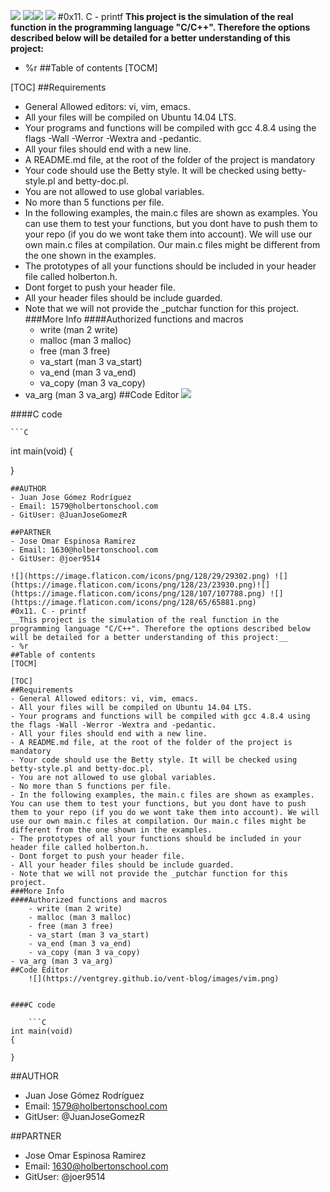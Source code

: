 ![](https://image.flaticon.com/icons/png/128/29/29302.png) ![](https://image.flaticon.com/icons/png/128/23/23930.png)![](https://image.flaticon.com/icons/png/128/107/107788.png) ![](https://image.flaticon.com/icons/png/128/65/65881.png)
#0x11. C - printf
__This project is the simulation of the real function in the programming language "C/C++". Therefore the options described below will be detailed for a better understanding of this project:__
- %r
##Table of contents
[TOCM]

[TOC]
##Requirements
- General Allowed editors: vi, vim, emacs.
- All your files will be compiled on Ubuntu 14.04 LTS.
- Your programs and functions will be compiled with gcc 4.8.4 using the flags -Wall -Werror -Wextra and -pedantic.
- All your files should end with a new line.
- A README.md file, at the root of the folder of the project is mandatory
- Your code should use the Betty style. It will be checked using betty-style.pl and betty-doc.pl.
- You are not allowed to use global variables.
- No more than 5 functions per file.
- In the following examples, the main.c files are shown as examples. You can use them to test your functions, but you dont have to push them to your repo (if you do we wont take them into account). We will use our own main.c files at compilation. Our main.c files might be different from the one shown in the examples.
- The prototypes of all your functions should be included in your header file called holberton.h.
- Dont forget to push your header file.
- All your header files should be include guarded.
- Note that we will not provide the _putchar function for this project.
###More Info
####Authorized functions and macros
	- write (man 2 write)
	- malloc (man 3 malloc)
	- free (man 3 free)
	- va_start (man 3 va_start)
	- va_end (man 3 va_end)
	- va_copy (man 3 va_copy)
- va_arg (man 3 va_arg)
##Code Editor
	![](https://ventgrey.github.io/vent-blog/images/vim.png)


####C code

	```C
int main(void)
{

}
```
##AUTHOR
- Juan Jose Gómez Rodríguez 
- Email: 1579@holbertonschool.com
- GitUser: @JuanJoseGomezR

##PARTNER
- Jose Omar Espinosa Ramirez 
- Email: 1630@holbertonschool.com
- GitUser: @joer9514

![](https://image.flaticon.com/icons/png/128/29/29302.png) ![](https://image.flaticon.com/icons/png/128/23/23930.png)![](https://image.flaticon.com/icons/png/128/107/107788.png) ![](https://image.flaticon.com/icons/png/128/65/65881.png)
#0x11. C - printf
__This project is the simulation of the real function in the programming language "C/C++". Therefore the options described below will be detailed for a better understanding of this project:__
- %r
##Table of contents
[TOCM]

[TOC]
##Requirements
- General Allowed editors: vi, vim, emacs.
- All your files will be compiled on Ubuntu 14.04 LTS.
- Your programs and functions will be compiled with gcc 4.8.4 using the flags -Wall -Werror -Wextra and -pedantic.
- All your files should end with a new line.
- A README.md file, at the root of the folder of the project is mandatory
- Your code should use the Betty style. It will be checked using betty-style.pl and betty-doc.pl.
- You are not allowed to use global variables.
- No more than 5 functions per file.
- In the following examples, the main.c files are shown as examples. You can use them to test your functions, but you dont have to push them to your repo (if you do we wont take them into account). We will use our own main.c files at compilation. Our main.c files might be different from the one shown in the examples.
- The prototypes of all your functions should be included in your header file called holberton.h.
- Dont forget to push your header file.
- All your header files should be include guarded.
- Note that we will not provide the _putchar function for this project.
###More Info
####Authorized functions and macros
	- write (man 2 write)
	- malloc (man 3 malloc)
	- free (man 3 free)
	- va_start (man 3 va_start)
	- va_end (man 3 va_end)
	- va_copy (man 3 va_copy)
- va_arg (man 3 va_arg)
##Code Editor
	![](https://ventgrey.github.io/vent-blog/images/vim.png)


####C code

	```C
int main(void)
{

}
```
##AUTHOR
- Juan Jose Gómez Rodríguez 
- Email: 1579@holbertonschool.com
- GitUser: @JuanJoseGomezR

##PARTNER
- Jose Omar Espinosa Ramirez 
- Email: 1630@holbertonschool.com
- GitUser: @joer9514


